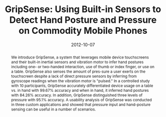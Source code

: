 ---
abstract: |-
  We introduce GripSense, a system that leverages mobile device touchscreens and their built-in inertial sensors and vibration motor to infer hand postures including one- or two-handed interaction, use of thumb or index finger, or use on a table. GripSense also senses the amount of pres-sure a user exerts on the touchscreen despite a lack of direct pressure sensors by inferring from gyroscope readings when the vibration motor is "pulsed." In a controlled study with 10 participants, GripSense accurately differentiated device usage on a table vs. in hand with 99.67% accuracy and when in hand, it inferred hand postures with 84.26% accuracy. In addition, GripSense distinguished three levels of pressure with 95.1% accuracy. A usability analysis of GripSense was conducted in three custom applications and showed that pressure input and hand-posture sensing can be useful in a number of scenarios.
authors:
- goel
- Jacob Wobbrock
- Shwetak Patel
bibtex: |-
  @inproceedings{Goel:2012:GUB:2380116.2380184,
   author = {Goel, Mayank and Wobbrock, Jacob and Patel, Shwetak},
   title = {GripSense: Using Built-in Sensors to Detect Hand Posture and Pressure on Commodity Mobile Phones},
   booktitle = {Proceedings of the 25th Annual ACM Symposium on User Interface Software and Technology},
   series = {UIST '12},
   year = {2012},
   isbn = {978-1-4503-1580-7},
   location = {Cambridge, Massachusetts, USA},
   pages = {545--554},
   numpages = {10},
   url = {http://doi.acm.org/10.1145/2380116.2380184},
   doi = {10.1145/2380116.2380184},
   acmid = {2380184},
   publisher = {ACM},
   address = {New York, NY, USA},
   keywords = {gyroscope, hand posture, inertial sensors, mobile, posture, situational impairments, touchscreen},
  }
caption: ''
citation: |-
  Mayank Goel, Jacob Wobbrock, and Shwetak Patel. 2012. GripSense: using built-in sensors to detect hand posture and pressure on commodity mobile phones.  In Proceedings of the 25th annual ACM symposium on User interface software and technology (UIST '12). ACM, New York, NY, USA,  545-554. DOI=http://dx.doi.org/10.1145/2380116.2380184
conference: ACM symposium on User Interface Software and Technology (UIST), 2012
date: '2012-10-07'
image: '/images/pubs/gripsense.jpg'
pdf: /pdfs/gripsense.pdf
thumbnail: '/images/pubs/gripsense.jpg'
title: 'GripSense: Using Built-in Sensors to Detect Hand Posture and Pressure on Commodity
  Mobile Phones'
video: 'https://www.youtube.com/watch?v=0wQWCOutehM'
video_embed: '<iframe width="560" height="315" src="https://www.youtube.com/watch?v=0wQWCOutehM" frameborder="0" allowfullscreen></iframe>'
redirect_from: /projects/GripSense/
category: interaction,accessibility
---